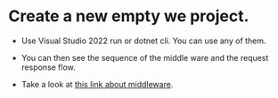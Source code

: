 # Create a new empty we project.

- Use Visual Studio 2022 run or dotnet cli. You can use any of them.

- You can then see the sequence of the middle ware and the request response flow. 

- Take a look at [this link about middleware](https://learn.microsoft.com/en-us/aspnet/core/fundamentals/middleware/?view=aspnetcore-6.0). 

